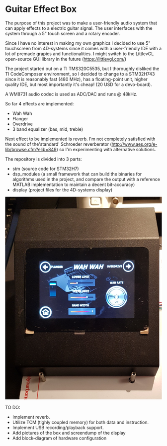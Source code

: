 # Guitar Effect Box
The purpose of this project was to make a user-friendly audio system that can apply effects to a electric guitar signal.
The user interfaces with the system through a 5" touch screen and a rotary encoder.

Since I have no interest in making my own graphics I decided to use 5" touchscreen from 4D-systems since it comes with a user-friendly IDE with a lot of premade grapics and functionalities. I might switch to the LittlevGL open-source GUI library in the future (https://littlevgl.com/)

The project started out on a TI TMS320C5535, but I thoroughly disliked the TI CodeComposer environment, so I decided to change to a STM32H743 since it is reasonably fast (480 MHz), has a floating-point unit, higher quality IDE, but most importantly it's cheap! (20 USD for a devo-board).

A WM8731 audio codec is used as ADC/DAC and runs @ 48kHz.

So far 4 effects are implemented:
  - Wah Wah
  - Flanger
  - Overdrive
  - 3 band equalizer (bas, mid, treble)
  
Next effect to be implemented is reverb.
I'm not completely satisfied with the sound of the'standard' Schroeder reverberator (http://www.aes.org/e-lib/browse.cfm?elib=849) so I'm experimenting with alternative solutions.

The repository is divided into 3 parts:
  - stm (source code for STM32H7)
  - dsp_modules (a small framework that can build the binaries for algorithms used in the project, and compare the output with a reference MATLAB implementation to maintain a decent bit-accuracy)
  - display (project files for the 4D-systems display)
  
  ![alt text](https://github.com/tfuglsang/effectbox/blob/master/box1.jpg)
  
TO DO:
- Implement reverb.
- Utilize TCM (tighly coupled memory) for both data and instruction.
- Implement USB recording/playback support.
- Add pictures of the box and screendump of the display
- Add block-diagram of hardware configuration
